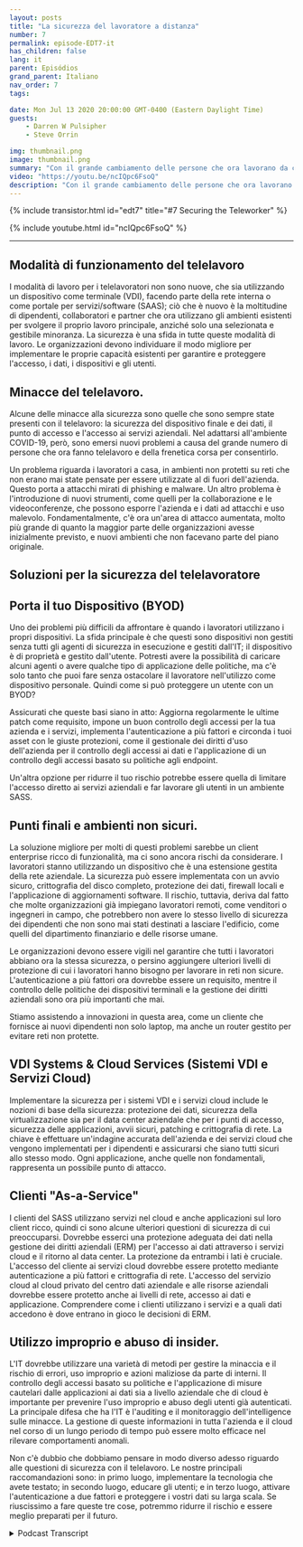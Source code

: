 ```yaml
---
layout: posts
title: "La sicurezza del lavoratore a distanza"
number: 7
permalink: episode-EDT7-it
has_children: false
lang: it
parent: Episódios
grand_parent: Italiano
nav_order: 7
tags:

date: Mon Jul 13 2020 20:00:00 GMT-0400 (Eastern Daylight Time)
guests:
    - Darren W Pulsipher
    - Steve Orrin

img: thumbnail.png
image: thumbnail.png
summary: "Con il grande cambiamento delle persone che ora lavorano da casa invece che in ufficio, la sicurezza è una preoccupazione crescente per molte organizzazioni IT. In questo episodio, Steve Orrin, CTO di Intel Federal, e Darren discutono delle minacce alla sicurezza e delle soluzioni per aiutare a proteggere il telelavoratore e i data center aziendali."
video: "https://youtu.be/ncIQpc6FsoQ"
description: "Con il grande cambiamento delle persone che ora lavorano da casa invece che in ufficio, la sicurezza è una preoccupazione crescente per molte organizzazioni IT. In questo episodio, Steve Orrin, CTO di Intel Federal, e Darren discutono delle minacce alla sicurezza e delle soluzioni per aiutare a proteggere il telelavoratore e i data center aziendali."
---
```


<div>
{% include transistor.html id="edt7" title="#7 Securing the Teleworker" %}

{% include youtube.html id="ncIQpc6FsoQ" %}
</div>

---

## Modalità di funzionamento del telelavoro

I modalità di lavoro per i telelavoratori non sono nuove, che sia utilizzando un dispositivo come terminale (VDI), facendo parte della rete interna o come portale per servizi/software (SAAS); ciò che è nuovo è la moltitudine di dipendenti, collaboratori e partner che ora utilizzano gli ambienti esistenti per svolgere il proprio lavoro principale, anziché solo una selezionata e gestibile minoranza. La sicurezza è una sfida in tutte queste modalità di lavoro. Le organizzazioni devono individuare il modo migliore per implementare le proprie capacità esistenti per garantire e proteggere l'accesso, i dati, i dispositivi e gli utenti.

## Minacce del telelavoro.

Alcune delle minacce alla sicurezza sono quelle che sono sempre state presenti con il telelavoro: la sicurezza del dispositivo finale e dei dati, il punto di accesso e l'accesso ai servizi aziendali. Nel adattarsi all'ambiente COVID-19, però, sono emersi nuovi problemi a causa del grande numero di persone che ora fanno telelavoro e della frenetica corsa per consentirlo.

Un problema riguarda i lavoratori a casa, in ambienti non protetti su reti che non erano mai state pensate per essere utilizzate al di fuori dell'azienda. Questo porta a attacchi mirati di phishing e malware. Un altro problema è l'introduzione di nuovi strumenti, come quelli per la collaborazione e le videoconferenze, che possono esporre l'azienda e i dati ad attacchi e uso malevolo. Fondamentalmente, c'è ora un'area di attacco aumentata, molto più grande di quanto la maggior parte delle organizzazioni avesse inizialmente previsto, e nuovi ambienti che non facevano parte del piano originale.

## Soluzioni per la sicurezza del telelavoratore

## Porta il tuo Dispositivo (BYOD)

Uno dei problemi più difficili da affrontare è quando i lavoratori utilizzano i propri dispositivi. La sfida principale è che questi sono dispositivi non gestiti senza tutti gli agenti di sicurezza in esecuzione e gestiti dall'IT; il dispositivo è di proprietà e gestito dall'utente. Potresti avere la possibilità di caricare alcuni agenti o avere qualche tipo di applicazione delle politiche, ma c'è solo tanto che puoi fare senza ostacolare il lavoratore nell'utilizzo come dispositivo personale. Quindi come si può proteggere un utente con un BYOD?

Assicurati che queste basi siano in atto: Aggiorna regolarmente le ultime patch come requisito, impone un buon controllo degli accessi per la tua azienda e i servizi, implementa l'autenticazione a più fattori e circonda i tuoi asset con le giuste protezioni, come il gestionale dei diritti d'uso dell'azienda per il controllo degli accessi ai dati e l'applicazione di un controllo degli accessi basato su politiche agli endpoint.

Un'altra opzione per ridurre il tuo rischio potrebbe essere quella di limitare l'accesso diretto ai servizi aziendali e far lavorare gli utenti in un ambiente SASS.

## Punti finali e ambienti non sicuri.

La soluzione migliore per molti di questi problemi sarebbe un client enterprise ricco di funzionalità, ma ci sono ancora rischi da considerare. I lavoratori stanno utilizzando un dispositivo che è una estensione gestita della rete aziendale. La sicurezza può essere implementata con un avvio sicuro, crittografia del disco completo, protezione dei dati, firewall locali e l'applicazione di aggiornamenti software. Il rischio, tuttavia, deriva dal fatto che molte organizzazioni già impiegano lavoratori remoti, come venditori o ingegneri in campo, che potrebbero non avere lo stesso livello di sicurezza dei dipendenti che non sono mai stati destinati a lasciare l'edificio, come quelli del dipartimento finanziario e delle risorse umane.

Le organizzazioni devono essere vigili nel garantire che tutti i lavoratori abbiano ora la stessa sicurezza, o persino aggiungere ulteriori livelli di protezione di cui i lavoratori hanno bisogno per lavorare in reti non sicure. L'autenticazione a più fattori ora dovrebbe essere un requisito, mentre il controllo delle politiche dei dispositivi terminali e la gestione dei diritti aziendali sono ora più importanti che mai.

Stiamo assistendo a innovazioni in questa area, come un cliente che fornisce ai nuovi dipendenti non solo laptop, ma anche un router gestito per evitare reti non protette.

## VDI Systems & Cloud Services (Sistemi VDI e Servizi Cloud)

Implementare la sicurezza per i sistemi VDI e i servizi cloud include le nozioni di base della sicurezza: protezione dei dati, sicurezza della virtualizzazione sia per il data center aziendale che per i punti di accesso, sicurezza delle applicazioni, avvii sicuri, patching e crittografia di rete. La chiave è effettuare un'indagine accurata dell'azienda e dei servizi cloud che vengono implementati per i dipendenti e assicurarsi che siano tutti sicuri allo stesso modo. Ogni applicazione, anche quelle non fondamentali, rappresenta un possibile punto di attacco.

## Clienti "As-a-Service"

I clienti del SASS utilizzano servizi nel cloud e anche applicazioni sul loro client ricco, quindi ci sono alcune ulteriori questioni di sicurezza di cui preoccuparsi. Dovrebbe esserci una protezione adeguata dei dati nella gestione dei diritti aziendali (ERM) per l'accesso ai dati attraverso i servizi cloud e il ritorno al data center. La protezione da entrambi i lati è cruciale. L'accesso del cliente ai servizi cloud dovrebbe essere protetto mediante autenticazione a più fattori e crittografia di rete. L'accesso del servizio cloud al cloud privato del centro dati aziendale e alle risorse aziendali dovrebbe essere protetto anche ai livelli di rete, accesso ai dati e applicazione. Comprendere come i clienti utilizzano i servizi e a quali dati accedono è dove entrano in gioco le decisioni di ERM.

## Utilizzo improprio e abuso di insider.

L'IT dovrebbe utilizzare una varietà di metodi per gestire la minaccia e il rischio di errori, uso improprio e azioni maliziose da parte di interni. Il controllo degli accessi basato su politiche e l'applicazione di misure cautelari dalle applicazioni ai dati sia a livello aziendale che di cloud è importante per prevenire l'uso improprio e abuso degli utenti già autenticati. La principale difesa che ha l'IT è l'auditing e il monitoraggio dell'intelligence sulle minacce. La gestione di queste informazioni in tutta l'azienda e il cloud nel corso di un lungo periodo di tempo può essere molto efficace nel rilevare comportamenti anomali.

Non c'è dubbio che dobbiamo pensare in modo diverso adesso riguardo alle questioni di sicurezza con il telelavoro. Le nostre principali raccomandazioni sono: in primo luogo, implementare la tecnologia che avete testato; in secondo luogo, educare gli utenti; e in terzo luogo, attivare l'autenticazione a due fattori e proteggere i vostri dati su larga scala. Se riuscissimo a fare queste tre cose, potremmo ridurre il rischio e essere meglio preparati per il futuro.



<details>
<summary> Podcast Transcript </summary>

<p></p>

</details>
